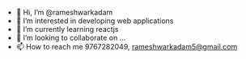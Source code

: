 - 👋 Hi, I’m @rameshwarkadam
- 👀 I’m interested in developing web applications
- 🌱 I’m currently learning reactjs
- 💞️ I’m looking to collaborate on ...
- 📫 How to reach me 9767282049, rameshwarkadam5@gmail.com

<!---
rameshwarkadam/rameshwarkadam is a ✨ special ✨ repository because its `README.md` (this file) appears on your GitHub profile.
You can click the Preview link to take a look at your changes.
--->
